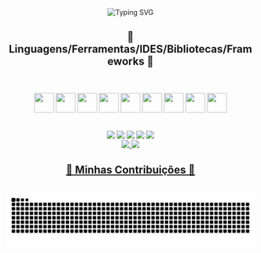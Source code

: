 <div text-align= "center" align="center" border="2px double red">
 <img src="https://readme-typing-svg.demolab.com?font=Playfair+Display&weight=600&size=30&pause=1000&color=F70000&center=true&width=435&lines=Meu+nome+%C3%A9+Luis;seja+bem-vindo" alt="Typing SVG" />
</div>


<div align="center">
<h2>🐻 Linguagens/Ferramentas/IDES/Bibliotecas/Frameworks 🐻</h2>
<br/><br/>
<img loading="lazy" src="https://cdn.jsdelivr.net/gh/devicons/devicon/icons/vscode/vscode-original-wordmark.svg" width="40" height="40"/>
<img loading="lazy" src="https://cdn.jsdelivr.net/gh/devicons/devicon/icons/nodejs/nodejs-original-wordmark.svg" width="40" height="40"/>
<img loading="lazy" src="https://cdn.jsdelivr.net/gh/devicons/devicon/icons/react/react-original-wordmark.svg" width="40" height="40"/>
<img loading="lazy" src="https://cdn.jsdelivr.net/gh/devicons/devicon/icons/python/python-original-wordmark.svg" width="40" height="40"/>
<img loading="lazy" src="https://cdn.jsdelivr.net/gh/devicons/devicon/icons/java/java-original-wordmark.svg" width="40" height="40"/>
<img loading="lazy" src="https://cdn.jsdelivr.net/gh/devicons/devicon/icons/javascript/javascript-original.svg" width="40" height="40"/>
<img loading="lazy" src="https://cdn.jsdelivr.net/gh/devicons/devicon/icons/css3/css3-original-wordmark.svg" width="40" height="40"/>
<img loading="lazy" src="https://cdn.jsdelivr.net/gh/devicons/devicon/icons/html5/html5-original-wordmark.svg" width="40" height="40"/>
<img loading="lazy" src="https://cdn.jsdelivr.net/gh/devicons/devicon/icons/microsoftsqlserver/microsoftsqlserver-plain.svg" width="40" height="40"/>
<br/><br/><br/>
</div>
<div>

<div align="center">
<a href="https://www.youtube.com/gutodidonato" target="_blank"><img loading="lazy" src="https://img.shields.io/badge/YouTube-FF0000?style=for-the-badge&logo=youtube&logoColor=white" target="_blank"></a>
<a href="https://instagram.com/gutodidonato" target="_blank"><img loading="lazy" src="https://img.shields.io/badge/-Instagram-%23E4405F?style=for-the-badge&logo=instagram&logoColor=white" target="_blank"></a>
<a href="https://www.twitch.tv/gutodidonato" target="_blank"><img loading="lazy" src="https://img.shields.io/badge/Twitch-9146FF?style=for-the-badge&logo=twitch&logoColor=white" target="_blank"></a>
<a href = "gutodidonato@gmail.com"><img loading="lazy" src="https://img.shields.io/badge/Gmail-D14836?style=for-the-badge&logo=gmail&logoColor=white" target="_blank"></a>
<a href="https://www.linkedin.com/in/gutodidonato" target="_blank"><img loading="lazy" src="https://img.shields.io/badge/-LinkedIn-%230077B5?style=for-the-badge&logo=linkedin&logoColor=white" target="_blank"></a>   
</div>
<div align="center">
<a href="https://github.com/gutodidonato">
<img loading="lazy" height="180em" src="https://github-readme-stats.vercel.app/api/top-langs/?username=gutodidonato&layout=compact&langs_count=7&theme=dracula"/>
<img loading="lazy" height="180em" src="https://github-readme-stats.vercel.app/api?username=gutodidonato&show_icons=true&theme=dracula&include_all_commits=true&count_private=true"/>
</div>

<div align="center">
  <h2>🐻 Minhas Contribuições 🐻</h2>
  <br>
  <img alt="snake eating my contributions" src="https://raw.githubusercontent.com/gutodidonato/gutodidonato/output/github-contribution-grid-snake.svg" />
  <br/><br/><br/>
</div>

